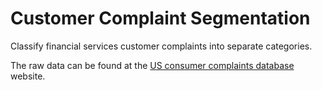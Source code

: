 # Customer Complaint Segmentation
Classify financial services customer complaints into separate categories. 

The raw data can be found at the
[US consumer complaints database](https://catalog.data.gov/dataset/consumer-complaint-database) website.
